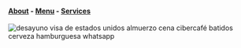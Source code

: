 #### [About](https://hawaiideveloper.github.io/nicalista/about/) **-** [Menu](https://hawaiideveloper.github.io/nicalista/menu/) **-** [Services](https://hawaiideveloper.github.io/nicalista/services/)
<img src="https://ibb.co/Qbrn9Ym" alt="desayuno visa de estados unidos almuerzo cena cibercafé batidos cerveza hamburguesa whatsapp">












